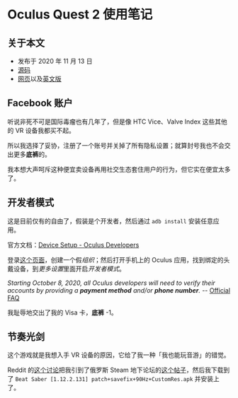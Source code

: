 # Oculus Quest 2 使用笔记

## 关于本文

- 发布于 2020 年 11 月 13 日
- [源码][source]
- [网页][page]以及[英文版][page_en]

[source]: https://github.com/liolok/liolok.com/blob/master/zhs/oculus-quest-2-usage-note/index.md
[page_en]: https://liolok.com/oculus-quest-2-usage-note/
[page]: https://liolok.com/zhs/oculus-quest-2-usage-note/

## Facebook 账户

听说非死不可是国际毒瘤也有几年了，但是像 HTC Vice、Valve Index 这些其他的 VR 设备我都买不起。

所以我选择了妥协，注册了一个账号并关掉了所有隐私设置；就算封号我也不会交出更多**底裤**的。

我本想大声呵斥这种便宜卖设备再用社交生态套住用户的行为，但它实在便宜太多了。

## 开发者模式

这是目前仅有的自由了，假装是个开发者，然后通过 `adb install` 安装任意应用。

官方文档：[Device Setup - Oculus Developers][0]

登录[这个页面][1]，创建一个假*组织*；然后打开手机上的 Oculus 应用，找到绑定的头戴设备，到*更多设置*里面开启*开发者模式*。

*Starting October 8, 2020, all Oculus developers will need to verify their accounts by providing a
**payment method** and/or **phone number**.* -- [Official FAQ][4]

我耻辱地交出了我的 Visa 卡，**底裤** -1。

## 节奏光剑

这个游戏就是我想入手 VR 设备的原因，它给了我一种「我也能玩音游」的错觉。

Reddit 的[这个讨论][2]把我引到了俄罗斯 Steam 地下论坛的[这个帖子][3]，然后我下载到了
`Beat Saber [1.12.2.131] patch+savefix+90Hz+CustomRes.apk` 并安装上了。

[0]: https://developer.oculus.com/documentation/native/android/mobile-device-setup/?device=QUEST
[1]: https://developer.oculus.com/manage/organizations/create/ "Oculus Developer Dashboard"
[2]: https://www.reddit.com/r/QuestPiracy/comments/g2udwg/anyone_have_the_latest_beatsaber_apk/ "anyone have the latest beatsaber apk? : QuestPiracy"
[3]: https://csrinru3c2ownkep.onion.ws/forum/viewtopic.php?p=2243456#p2243456
[4]: https://developer.oculus.com/faqs/#faq_343265393702048 "Oculus Developer Center - FAQ"
